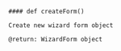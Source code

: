     #### def createForm() 
    
    Create new wizard form object
    
    @return: WizardForm object
